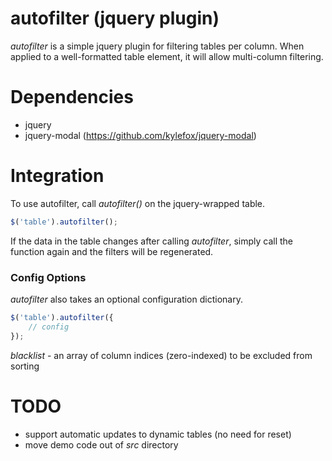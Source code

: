 # autofilter (jquery plugin)

*autofilter* is a simple jquery plugin for filtering tables per column.  When applied to a well-formatted table element, it will allow multi-column filtering.  

# Dependencies
* jquery
* jquery-modal (https://github.com/kylefox/jquery-modal)

# Integration
To use autofilter, call *autofilter()* on the jquery-wrapped table.  
```javascript
$('table').autofilter();
```
If the data in the table changes after calling *autofilter*, simply call the function again and the filters will be regenerated.  

### Config Options
*autofilter* also takes an optional configuration dictionary.  

```javascript
$('table').autofilter({
    // config
});
```
*blacklist* - an array of column indices (zero-indexed) to be excluded from sorting

# TODO
* support automatic updates to dynamic tables (no need for reset)
* move demo code out of *src* directory
